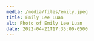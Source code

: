 ```yaml
---
media: /media/files/emily.jpeg
title: Emily Lee Luan
alt: Photo of Emily Lee Luan
date: 2022-04-21T17:35:00-0500
---
```


